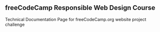 ## freeCodeCamp Responsible Web Design Course

Technical Documentation Page for freeCodeCamp.org website project challenge
